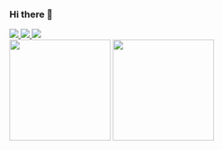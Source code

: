 ### Hi there 🏀
<div>
  <a href="https://gist.github.com/gold24park">
    <img src="https://img.shields.io/badge/gist-333?style=flat&logo=github&logoColor=white">
  </a>
  <a href="https://jizard.tistory.com">
    <img src="https://img.shields.io/badge/blog-333?style=flat&logo=tistory&logoColor=white">
  </a>
  <a href="https://pypi.org/user/gold24park">
    <img src="https://img.shields.io/badge/pypi-333?style=flat&logo=pypi&logoColor=white">
  </a>
</div>
<!-- Github Stats -->
<div class="container">
  <img style="height: 180px;" class="img" src="https://github-readme-stats.vercel.app/api?username=gold24park&show_icons=false&theme=apprentice&hide_border=true" />
  <img style="height: 180px;" class="img" src="https://github-readme-stats.vercel.app/api/top-langs/?username=gold24park&layout=compact&theme=apprentice&hide_border=true" /></div>
</div>
